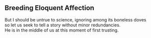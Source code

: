Breeding Eloquent Affection
---------------------------
But I should be untrue to science, ignoring among its boneless doves  
so let us seek to tell a story without minor redundancies.  
He is in the middle of us at this moment of first trusting.  
